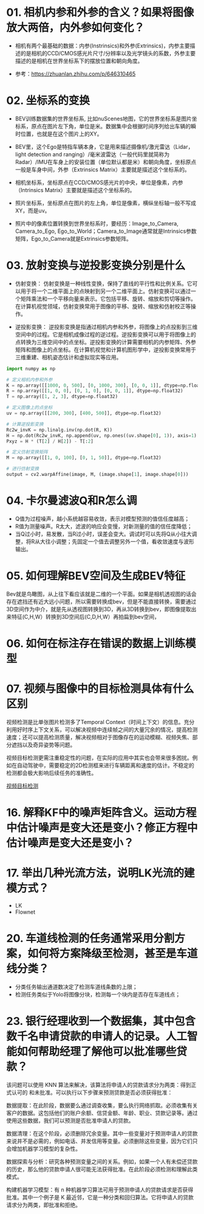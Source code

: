 # 01. 相机内参和外参的含义？如果将图像放大两倍，内外参如何变化？

-   相机有两个最基础的数据：内参(Instrinsics)和外参(Extrinsics)，内参主要描述的是相机的CCD/CMOS感光片尺寸/分辨率以及光学镜头的系数，外参主要描述的是相机在世界坐标系下的摆放位置和朝向角度。

- 参考：https://zhuanlan.zhihu.com/p/646310465

# 02. 坐标系的变换

- BEV训练数据集的世界坐标系, 比如nuScenes地图，它的世界坐标系是图片坐标系，原点在图片左下角，单位是米。数据集中会根据时间序列给出车辆的瞬时位置，也就是在这个图片上的XY。

- BEV里，这个Ego是特指车辆本身，它是用来描述摄像机/激光雷达（Lidar，light detection and ranging）/毫米波雷达（一般代码里就简称为Radar）/IMU在车身上的安装位置（单位默认都是米）和朝向角度，坐标原点一般是车身中间，外参（Extrinsics Matrix）主要就是描述这个坐标系的。

- 相机坐标系，坐标原点在CCD/CMOS感光片的中央，单位是像素，内参（Intrinsics Matrix）主要就是描述这个坐标系的。

- 照片坐标系，坐标原点在图片的左上角，单位是像素，横纵坐标轴一般不写成XY，而是uv。

- 照片中的像素位置转换到世界坐标系时，要经历：Image_to_Camera, Camera_to_Ego, Ego_to_World；Camera_to_Image通常就是Intrinsics参数矩阵，Ego_to_Camera就是Extrinsics参数矩阵。

# 03. 放射变换与逆投影变换分别是什么

- 仿射变换： 仿射变换是一种线性变换，保持了直线的平行性和比例关系。它可以用于将一个二维平面上的点映射到另一个二维平面上。仿射变换可以通过一个矩阵乘法和一个平移向量来表示。它包括平移、旋转、缩放和剪切等操作。在计算机视觉领域，仿射变换常用于图像的平移、旋转、缩放和仿射校正等操作。

- 逆投影变换： 逆投影变换是指通过相机内参和外参，将图像上的点投影到三维空间中的过程。它是相机成像过程的逆过程。逆投影变换可以用于将图像上的点转换为三维空间中的点坐标。逆投影变换的计算需要相机的内参矩阵、外参矩阵和图像上的点坐标。在计算机视觉和计算机图形学中，逆投影变换常用于三维重建、相机姿态估计和虚拟现实等应用。

```python
import numpy as np

# 定义相机内参和外参
K = np.array([[1000, 0, 500], [0, 1000, 300], [0, 0, 1]], dtype=np.float32)
R = np.array([[1, 0, 0], [0, 1, 0], [0, 0, 1]], dtype=np.float32)
T = np.array([1, 2, 3], dtype=np.float32)

# 定义图像上的点坐标
uv = np.array([[200, 300], [400, 500]], dtype=np.float32)

# 计算逆投影变换
Rc2w_invK = np.linalg.inv(np.dot(R, K))
H = np.dot(Rc2w_invK, np.append(uv, np.ones((uv.shape[0], 1)), axis=1).T)
Pxyz = H * (T[2] / H[2]) - T[:2]

# 定义仿射变换矩阵
M = np.array([[1, 0, 100], [0, 1, 50]], dtype=np.float32)

# 进行仿射变换
output = cv2.warpAffine(image, M, (image.shape[1], image.shape[0]))
```

# 04. 卡尔曼滤波Q和R怎么调

- Q值为过程噪声，越小系统越容易收敛，表示对模型预测的值信任度越高；
- R值为测量噪声。R太大，滤波的响应会变慢，对新测量的值的信任度降低；
- 当Q过小时，易发散，当R过小时，误差会变大。调试时可以先将Q从小往大调整，将R从大往小调整；先固定一个值去调整另外一个值，看收敛速度与波形输出。


# 05. 如何理解BEV空间及生成BEV特征

Bev就是鸟瞰图，从上往下看应该就是二维的一个平面。如果是相机透视图的话会存在遮挡还有近大远小问题，所以需要转换成bev，但是不能直接转换，需要通过3D空间作为中介，就是先从透视图转换到3D，再从3D转换到bev，即图像提取出来特征(C,H,W）转换到3D空间后(C,D,H,W）再拍扁到bev空间，

# 06. 如何在标注存在错误的数据上训练模型

# 07. 视频与图像中的目标检测具体有什么区别

视频检测是比单张图片检测多了Temporal Context（时间上下文）的信息。充分利用好时序上下文关系，可以解决视频中连续帧之间的大量冗余的情况，提高检测速度；还可以提高检测质量，解决视频相对于图像存在的运动模糊、视频失焦、部分遮挡以及奇异姿势等问题。

视频目标检测更需注重稳定性的问题，在实际的应用中其实也会带来很多困扰。例如在自动驾驶中，需要稳定的2D检测框来进行车辆距离和速度的估计。不稳定的检测都会极大影响后续任务的准确性。

[视频目标检测](https://www.zhihu.com/question/52185576/answer/155679253)

# 16. 解释KF中的噪声矩阵含义。运动方程中估计噪声是变大还是变小？修正方程中估计噪声是变大还是变小？

# 17. 举出几种光流方法，说明LK光流的建模方式？

- LK
- Flownet

# 20. 车道线检测的任务通常采用分割方案，如何将方案降级至检测，甚至是车道线分类？

- 分类任务输出通道数决定了检测车道线条数的上限；
- 检测任务类似于Yolo将图像分块，检测每一个块内是否存在车道线点；

# 23. 银行经理收到一个数据集，其中包含数千名申请贷款的申请人的记录。人工智能如何帮助经理了解他可以批准哪些贷款？

该问题可以使用 KNN 算法来解决，该算法将申请人的贷款请求分为两类：得到正式认可的
和未批准。可以执行以下步骤来预测贷款是否必须获得批准：

数据提取：在此阶段，数据要么通过调查收集，要么执行网络抓取。必须收集有关客户的数据。这包括他们的账户余额、信贷金额、年龄、职业、贷款记录等。通过使用这些数据，我们可以预测是否批准申请人的贷款。

数据清理：在这个阶段，必须删除冗余变量。其中一些变量对于预测申请人的贷款来说并不是必需的，例如电话、并发信用等变量。必须删除这些变量，因为它们只会增加机器学习模型的复杂性。

数据探索与分析：研究各种预测变量之间的关系。例如，如果一个人有未偿还贷款的历史，那么他的贷款申请人很可能无法获得批准。在此阶段必须检测和理解此类模式。

构建机器学习模型：有 n 种机器学习算法可用于预测申请人的贷款请求是否获得批准。其中一个例子是 K 最近邻，它是一种分类和回归算法。它将申请人的贷款请求分为两类，即批准和拒绝。


